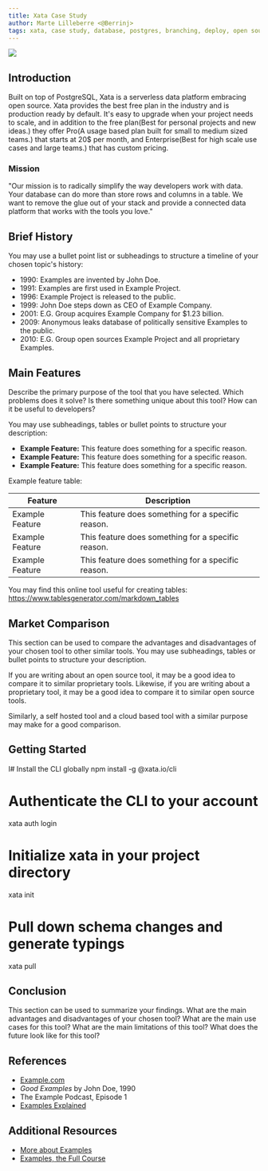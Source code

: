 ```yaml
---
title: Xata Case Study
author: Marte Lilleberre <@Berrinj>
tags: xata, case study, database, postgres, branching, deploy, open source, serverless, free plan, platform
---
```


<img src="\Xata.png">

## Introduction

Built on top of PostgreSQL, Xata is a serverless data platform embracing open source. Xata provides the best free plan in the industry and is production ready by default. It's easy to upgrade when your project needs to scale, and in addition to the free plan(Best for personal projects and new ideas.) they offer Pro(A usage based plan built for small to medium sized teams.) that starts at 20$ per month, and Enterprise(Best for high scale use cases and large teams.) that has custom pricing. <br>

### Mission

"Our mission is to radically simplify the way developers work with data. Your database can do more than store rows and columns in a table. We want to remove the glue out of your stack and provide a connected data platform that works with the tools you love."

## Brief History

You may use a bullet point list or subheadings to structure a timeline of your chosen topic's history:

- 1990: Examples are invented by John Doe.
- 1991: Examples are first used in Example Project.
- 1996: Example Project is released to the public.
- 1999: John Doe steps down as CEO of Example Company.
- 2001: E.G. Group acquires Example Company for $1.23 billion.
- 2009: Anonymous leaks database of politically sensitive Examples to the public.
- 2010: E.G. Group open sources Example Project and all proprietary Examples.

## Main Features

Describe the primary purpose of the tool that you have selected. Which problems does it solve? Is there something unique about this tool? How can it be useful to developers?

You may use subheadings, tables or bullet points to structure your description:

- **Example Feature:** This feature does something for a specific reason.
- **Example Feature:** This feature does something for a specific reason.
- **Example Feature:** This feature does something for a specific reason.

Example feature table:

| Feature         | Description                                        |
| --------------- | -------------------------------------------------- |
| Example Feature | This feature does something for a specific reason. |
| Example Feature | This feature does something for a specific reason. |
| Example Feature | This feature does something for a specific reason. |

You may find this online tool useful for creating tables: https://www.tablesgenerator.com/markdown_tables

## Market Comparison

This section can be used to compare the advantages and disadvantages of your chosen tool to other similar tools. You may use subheadings, tables or bullet points to structure your description.

If you are writing about an open source tool, it may be a good idea to compare it to similar proprietary tools. Likewise, if you are writing about a proprietary tool, it may be a good idea to compare it to similar open source tools.

Similarly, a self hosted tool and a cloud based tool with a similar purpose may make for a good comparison.

## Getting Started

I# Install the CLI globally
npm install -g @xata.io/cli

# Authenticate the CLI to your account

xata auth login

# Initialize xata in your project directory

xata init

# Pull down schema changes and generate typings

xata pull

## Conclusion

This section can be used to summarize your findings. What are the main advantages and disadvantages of your chosen tool? What are the main use cases for this tool? What are the main limitations of this tool? What does the future look like for this tool?

## References

- [Example.com](https://example.com)
- _Good Examples_ by John Doe, 1990
- The Example Podcast, Episode 1
- [Examples Explained](https://youtu.be/dQw4w9WgXcQ)

## Additional Resources

- [More about Examples](https://example.com)
- [Examples, the Full Course](https://youtu.be/dQw4w9WgXcQ)
